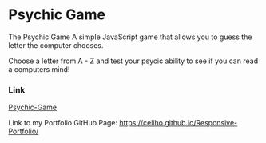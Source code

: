 # Psychic Game
The Psychic Game
A simple JavaScript game that allows you to guess the letter the computer chooses.

Choose a letter from A - Z and test your psycic ability to see if you can read a computers mind!


### Link
[Psychic-Game](https://celiho.github.io/Psychic-Game/)

Link to my Portfolio GitHub Page:  https://celiho.github.io/Responsive-Portfolio/